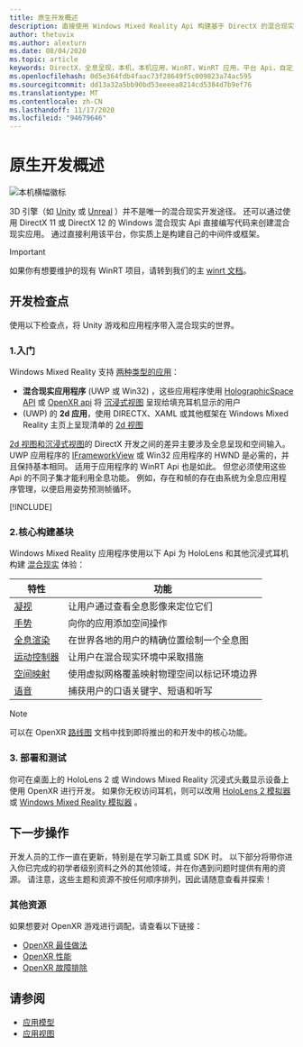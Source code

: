 ```yaml
---
title: 原生开发概述
description: 直接使用 Windows Mixed Reality Api 构建基于 DirectX 的混合现实引擎。
author: thetuvix
ms.author: alexturn
ms.date: 08/04/2020
ms.topic: article
keywords: DirectX，全息呈现，本机，本机应用，WinRT，WinRT 应用，平台 Api，自定义引擎，中间件，混合现实耳机，windows mixed reality 耳机，虚拟现实耳机
ms.openlocfilehash: 0d5e364fdb4faac73f28649f5c009823a74ac595
ms.sourcegitcommit: dd13a32a5bb90bd53eeeea8214cd5384d7b9ef76
ms.translationtype: MT
ms.contentlocale: zh-CN
ms.lasthandoff: 11/17/2020
ms.locfileid: "94679646"
---
```

# <a name="native-development-overview"></a>原生开发概述

![本机横幅徽标](../images/native_logo_banner.png)

3D 引擎（如 [Unity](../unity/unity-development-overview.md) 或 [Unreal](../unreal/unreal-development-overview.md) ）并不是唯一的混合现实开发途径。 还可以通过使用 DirectX 11 或 DirectX 12 的 Windows 混合现实 Api 直接编写代码来创建混合现实应用。 通过直接利用该平台，你实质上是构建自己的中间件或框架。 

> [!IMPORTANT]
> 如果你有想要维护的现有 WinRT 项目，请转到我们的主 [winrt 文档](creating-a-holographic-directx-project.md)。 

## <a name="development-checkpoints"></a>开发检查点

使用以下检查点，将 Unity 游戏和应用程序带入混合现实的世界。

### <a name="1-getting-started"></a>1.入门

Windows Mixed Reality 支持 [两种类型的应用](../../design/app-views.md)：
* **混合现实应用程序** (UWP 或 Win32) ，这些应用程序使用 [HolographicSpace API](getting-a-holographicspace.md) 或 [OpenXR api](openxr.md) 将 [沉浸式视图](../../design/app-views.md) 呈现给填充耳机显示的用户
*  (UWP) 的 **2d 应用**，使用 DIRECTX、XAML 或其他框架在 Windows Mixed Reality 主页上呈现清单的 [2d 视图](../../design/app-views.md#2d-views)

[2d 视图和沉浸式视图](../../design/app-views.md)的 DirectX 开发之间的差异主要涉及全息呈现和空间输入。 UWP 应用程序的 [IFrameworkView](https://msdn.microsoft.com/library/windows/apps/windows.applicationmodel.core.iframeworkview.aspx) 或 Win32 应用程序的 HWND 是必需的，并且保持基本相同。 适用于应用程序的 WinRT Api 也是如此。 但您必须使用这些 Api 的不同子集才能利用全息功能。 例如，存在和帧的存在由系统为全息应用程序管理，以便启用姿势预测帧循环。

[!INCLUDE[](../includes/native-getting-started.md)]

### <a name="2-core-building-blocks"></a>2.核心构建基块

Windows Mixed Reality 应用程序使用以下 Api 为 HoloLens 和其他沉浸式耳机构建 [混合现实](../../discover/mixed-reality.md) 体验：

|  特性  |  功能  |
| --- | --- |
| [凝视](../../design/gaze-and-commit.md) | 让用户通过查看全息影像来定位它们 |
| [手势](../../design/gaze-and-commit.md#composite-gestures) | 向你的应用添加空间操作 |
| [全息渲染](../platform-capabilities-and-apis/rendering.md) | 在世界各地的用户的精确位置绘制一个全息图 |
| [运动控制器](../../design/motion-controllers.md) | 让用户在混合现实环境中采取措施 |
| [空间映射](../../design/spatial-mapping.md) | 使用虚拟网格覆盖映射物理空间以标记环境边界 |
| [语音](../../design/voice-input.md) | 捕获用户的口语关键字、短语和听写 |
 
> [!NOTE]
> 可以在 OpenXR [路线图](openxr.md#roadmap) 文档中找到即将推出的和开发中的核心功能。

### <a name="3-deploying-and-testing"></a>3. 部署和测试

你可在桌面上的 HoloLens 2 或 Windows Mixed Reality 沉浸式头戴显示设备上使用 OpenXR 进行开发。  如果你无权访问耳机，则可以改用 [HoloLens 2 模拟器](../platform-capabilities-and-apis/using-the-hololens-emulator.md) 或 [Windows Mixed Reality 模拟器](../platform-capabilities-and-apis/using-the-windows-mixed-reality-simulator.md) 。

## <a name="whats-next"></a>下一步操作

开发人员的工作一直在更新，特别是在学习新工具或 SDK 时。 以下部分将带你进入你已完成的初学者级别资料之外的其他领域，并在你遇到问题时提供有用的资源。 请注意，这些主题和资源不按任何顺序排列，因此请随意查看并探索！

### <a name="additional-resources"></a>其他资源

如果想要对 OpenXR 游戏进行调配，请查看以下链接：

* [OpenXR 最佳做法](openxr-best-practices.md)
* [OpenXR 性能](openxr-performance.md)
* [OpenXR 故障排除](openxr-troubleshooting.md)

## <a name="see-also"></a>请参阅
* [应用模型](../../design/app-model.md)
* [应用视图](../../design/app-views.md)
